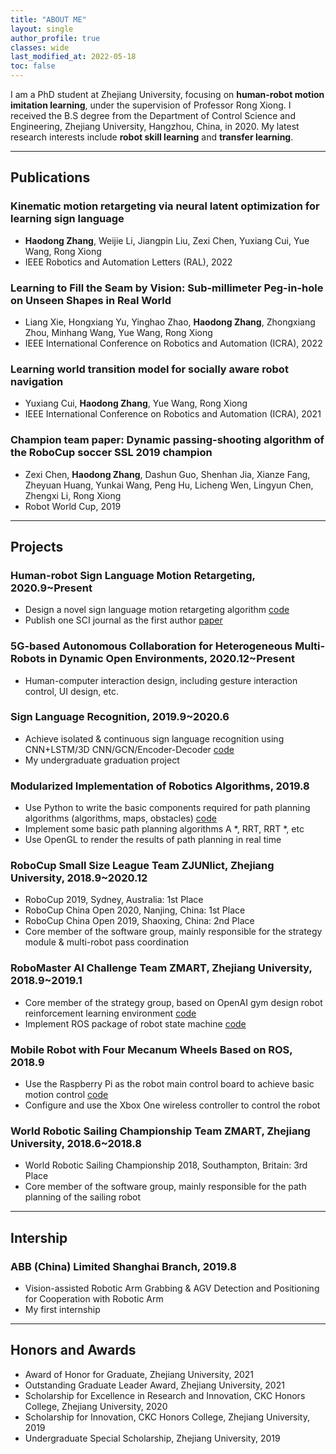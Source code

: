 ```yaml
---
title: "ABOUT ME"
layout: single
author_profile: true
classes: wide
last_modified_at: 2022-05-18
toc: false
---
```


I am a PhD student at Zhejiang University, focusing on **human-robot motion imitation learning**, under the supervision of Professor Rong Xiong. I received the B.S degree from the Department of Control Science and Engineering, Zhejiang University, Hangzhou, China, in 2020. My latest research interests include **robot skill learning** and **transfer learning**.

---

## Publications

### Kinematic motion retargeting via neural latent optimization for learning sign language

- **Haodong Zhang**, Weijie Li, Jiangpin Liu, Zexi Chen, Yuxiang Cui, Yue Wang, Rong Xiong
- IEEE Robotics and Automation Letters (RAL), 2022

### Learning to Fill the Seam by Vision: Sub-millimeter Peg-in-hole on Unseen Shapes in Real World

- Liang Xie, Hongxiang Yu, Yinghao Zhao, **Haodong Zhang**, Zhongxiang Zhou, Minhang Wang, Yue Wang, Rong Xiong
- IEEE International Conference on Robotics and Automation (ICRA), 2022

### Learning world transition model for socially aware robot navigation

- Yuxiang Cui, **Haodong Zhang**, Yue Wang, Rong Xiong
- IEEE International Conference on Robotics and Automation (ICRA), 2021

### Champion team paper: Dynamic passing-shooting algorithm of the RoboCup soccer SSL 2019 champion

- Zexi Chen, **Haodong Zhang**, Dashun Guo, Shenhan Jia, Xianze Fang, Zheyuan Huang, Yunkai Wang, Peng Hu, Licheng Wen, Lingyun Chen, Zhengxi Li, Rong Xiong
- Robot World Cup, 2019

---

## Projects

### Human-robot Sign Language Motion Retargeting, 2020.9~Present

- Design a novel sign language motion retargeting algorithm [code](https://github.com/0aqz0/neural-retargeting)
- Publish one SCI journal as the first author [paper](https://ieeexplore.ieee.org/document/9714016)

### 5G-based Autonomous Collaboration for Heterogeneous Multi-Robots in Dynamic Open Environments, 2020.12~Present

- Human-computer interaction design, including gesture interaction control, UI design, etc.

### Sign Language Recognition, 2019.9~2020.6

- Achieve isolated & continuous sign language recognition using CNN+LSTM/3D CNN/GCN/Encoder-Decoder [code](https://github.com/0aqz0/SLR)
- My undergraduate graduation project

### Modularized Implementation of Robotics Algorithms, 2019.8

- Use Python to write the basic components required for path planning algorithms (algorithms, maps, obstacles) [code](https://github.com/0aqz0/Robotics-Notebook)
- Implement some basic path planning algorithms A *, RRT, RRT *, etc
- Use OpenGL to render the results of path planning in real time

### RoboCup Small Size League Team ZJUNlict, Zhejiang University, 2018.9~2020.12

- RoboCup 2019, Sydney, Australia: 1st Place
- RoboCup China Open 2020, Nanjing, China: 1st Place
- RoboCup China Open 2019, Shaoxing, China: 2nd Place
- Core member of the software group, mainly responsible for the strategy module & multi-robot pass coordination

### RoboMaster AI Challenge Team ZMART, Zhejiang University, 2018.9~2019.1

- Core member of the strategy group, based on OpenAI gym design robot reinforcement learning environment [code](https://github.com/0aqz0/rm-gym)
- Implement ROS package of robot state machine [code](https://github.com/0aqz0/state_machine)

### Mobile Robot with Four Mecanum Wheels Based on ROS, 2018.9

- Use the Raspberry Pi as the robot main control board to achieve basic motion control [code](https://github.com/0aqz0/smart-car)
- Configure and use the Xbox One wireless controller to control the robot

### World Robotic Sailing Championship Team ZMART, Zhejiang University, 2018.6~2018.8

- World Robotic Sailing Championship 2018, Southampton, Britain: 3rd Place
- Core member of the software group, mainly responsible for the path planning of the sailing robot

---

## Intership

### ABB (China) Limited Shanghai Branch, 2019.8

- Vision-assisted Robotic Arm Grabbing & AGV Detection and Positioning for Cooperation with Robotic Arm
- My first internship

---

## Honors and Awards

- Award of Honor for Graduate, Zhejiang University, 2021
- Outstanding Graduate Leader Award, Zhejiang University, 2021
- Scholarship for Excellence in Research and Innovation, CKC Honors College, Zhejiang University, 2020
- Scholarship for Innovation, CKC Honors College, Zhejiang University, 2019
- Undergraduate Special Scholarship, Zhejiang University, 2019



